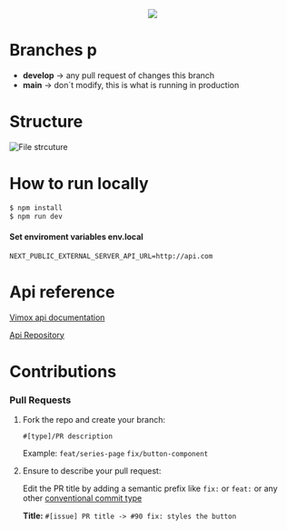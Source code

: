 <p align="center">
  <img src="https://res.cloudinary.com/djiqx3siw/image/upload/v1624480890/Group_17_yk32tr.svg" />
</p>

# Branches p
- **develop**  ->  any pull request of changes this branch
- **main** -> don´t modify, this is what is running in production

# Structure
![File strcuture](https://res.cloudinary.com/djiqx3siw/image/upload/v1624481066/Vimox_file_structure_azjgha_jyinlp.png) 

# How to run locally
```bash
$ npm install
$ npm run dev
```
####  Set enviroment variables  env.local
```
NEXT_PUBLIC_EXTERNAL_SERVER_API_URL=http://api.com
```

# Api reference
[Vimox api documentation](https://vimox-api-doc.vercel.app/)

[Api Repository](https://github.com/AlexGarrixen/vimox-api)


# Contributions

### Pull Requests

 1. Fork the repo and create your branch: 
 
     `#[type]/PR description` 
     
     Example:
     `feat/series-page`
     `fix/button-component`

 2.  Ensure to describe your pull request:

	  Edit the PR title by adding a semantic prefix like `fix:` or `feat:` or any other     [conventional commit type](https://github.com/commitizen/conventional-commit-types/blob/master/index.json)
     
     **Title:**
     `#[issue] PR title -> #90 fix: styles the button`

